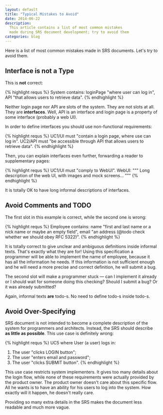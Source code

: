 ```yaml
---
layout: default
title: "Typical Mistakes to Avoid"
date: 2014-06-22
description:
  This article contains a list of most common mistakes
  made during SRS document development; try to avoid them
categories: blog
---
```


Here is a list of most common mistakes made in SRS
documents. Let's try to avoid them.

## Interface is not a Type

This is **not** correct:

{% highlight requs %}
System contains:
  loginPage "where user can log in",
  API "that allows users to retrieve data".
{% endhighlight %}

Neither login page nor API are slots of the system. They are not slots
at all. They are **interfaces**. Well, API is an interface and login page
is a property of some interface (probably a web UI).

In order to define interfaces you should use non-functional requirements:

{% highlight requs %}
UC1/UI must "contain a login page, where use can log in".
UC2/API must "be accessible through API that allows users to retrieve data".
{% endhighlight %}

Then, you can explain interfaces even further, forwarding a reader
to supplementary pages:

{% highlight requs %}
UC1/UI must "comply to WebUI".
WebUI: """
Long description of the web UI, with images and mock screens...
"""
{% endhighlight %}

It is totally OK to have long informal descriptions of interfaces.

## Avoid Comments and TODO

The first slot in this example is correct, while the second one is wrong:

{% highlight requs %}
Employee contains:
  name "first and last name or a nick name or maybe an empty field",
  email "an address (@todo check whether we should obey RFC 5322)".
{% endhighlight %}

It is totally correct to give unclear and ambiguous definitions
inside informal texts. That's exactly what they are for! Using this
specification a programmer will be able to implement the name of
employee, because it has all the information he needs. If this information
is not sufficient enough and he will need a more precise and correct
definition, he will submit a bug.

The second slot will make a programmer stuck &mdash; can I implement
it already or I should wait for someone doing this checking? Should
I submit a bug? Or it was already submitted?

Again, informal texts **are** todo-s. No need to define todo-s inside
todo-s.

## Avoid Over-Specifying

SRS document is not intended to become a complete description of
the system for programmers and architects. Instead, the SRS should
describe **as little as possible**. This use case is definitely
wrong:

{% highlight requs %}
UC5 where User (a user) logs in:
  1. The user "clicks LOGIN button";
  2. The user "enters email and password";
  3. The user "clicks SUBMIT button".
{% endhighlight %}

This use case restricts system implementers. It gives too many
details about the login flow, while none of these requirements were
actually provided by the product owner. The product owner doesn't
care about this specific flow. All he wants is to have an ability
for his users to log into the system. How exactly will it happen,
he doesn't really care.

Providing so many extra details in the SRS makes the document
less readable and much more vague.
